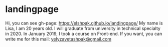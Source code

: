 # landingpage
Hi, you can see gh-page: https://elshpak.github.io/landingpage/
My name is Lisa, I am 20 years old. 
I will graduate from university in technical specialty in 2020.
In January 2019, I took a course on Front-end. 
If you want, you can write me for this mail: yelyzavetashpak@gmail.com

